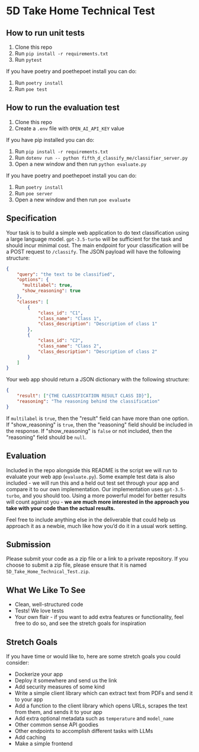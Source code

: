 # 5D Take Home Technical Test

## How to run unit tests

1. Clone this repo
2. Run `pip install -r requirements.txt`
3. Run `pytest`

If you have poetry and poethepoet install you can do:
1. Run `poetry install`
2. Run `poe test`

## How to run the evaluation test

1. Clone this repo
2. Create a `.env` file with `OPEN_AI_API_KEY` value

If you have pip installed you can do:

1. Run `pip install -r requirements.txt`
2. Run `dotenv run -- python fifth_d_classify_me/classifier_server.py`
3. Open a new window and then run `python evaluate.py`

If you have poetry and poethepoet install you can do:

1. Run `poetry install`
2. Run `poe server`
3. Open a new window and then run `poe evaluate`



## Specification

Your task is to build a simple web application to do text classification using a large language model. `gpt-3.5-turbo` will be sufficient for the task and should incur minimal cost. The main endpoint for your classification will be a POST request to `/classify`. The JSON payload will have the following structure:

```json
{
    "query": "the text to be classified",
    "options": {
      "multilabel": true,
      "show_reasoning": true
    },
    "classes": [
        {
            "class_id": "C1",
            "class_name": "Class 1",
            "class_description": "Description of class 1"
        },
        {
            "class_id": "C2",
            "class_name": "Class 2",
            "class_description": "Description of class 2"
        }
    ]
}

```

Your web app should return a JSON dictionary with the following structure:

```json
{
    "result": ["{THE CLASSIFICATION RESULT CLASS ID}"],
    "reasoning": "The reasoning behind the classification"
}
```

If `multilabel` is `true`, then the "result" field can have more than one option. If "show_reasoning" is `true`, then the "reasoning" field should be included in the response. If "show_reasoning" is `false` or not included, then the "reasoning" field should be `null`.

## Evaluation

Included in the repo alongside this README is the script we will run to evaluate your web app (`evaluate.py`). Some example test data is also included - we will run this and a held out test set through your app and compare it to our own implementation. Our implementation uses `gpt-3.5-turbo`, and you should too. Using a more powerful model for better results will count against you - **we are much more interested in the approach you take with your code than the actual results.**

Feel free to include anything else in the deliverable that could help us approach it as a newbie, much like how you’d do it in a usual work setting.

## Submission

Please submit your code as a zip file or a link to a private repository. If you choose to submit a zip file, please ensure that it is named `5D_Take_Home_Technical_Test.zip`.

## What We Like To See

- Clean, well-structured code
- Tests! We love tests
- Your own flair - if you want to add extra features or functionality, feel free to do so, and see the stretch goals for inspiration

## Stretch Goals

If you have time or would like to, here are some stretch goals you could consider:

- Dockerize your app
- Deploy it somewhere and send us the link
- Add security measures of some kind
- Write a simple client library which can extract text from PDFs and send it to your app
- Add a function to the client library which opens URLs, scrapes the text from them, and sends it to your app
- Add extra optional metadata such as `temperature` and `model_name`
- Other common sense API goodies
- Other endpoints to accomplish different tasks with LLMs
- Add caching
- Make a simple frontend
